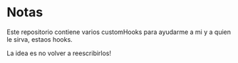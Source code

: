 # Notas

Este repositorio contiene varios customHooks para ayudarme a mi y a quien le sirva, estaos hooks.

La idea es no volver a reescribirlos!